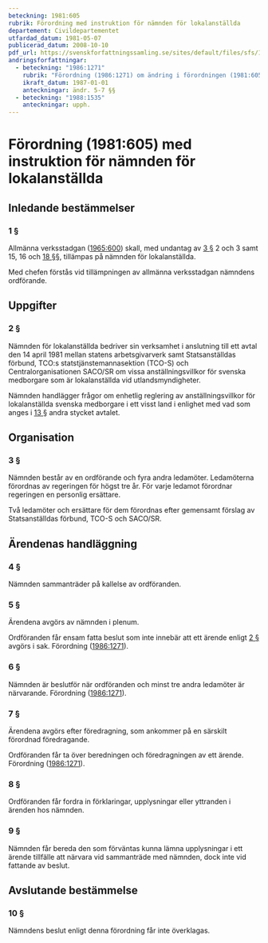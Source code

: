 ```yaml
---
beteckning: 1981:605
rubrik: Förordning med instruktion för nämnden för lokalanställda
departement: Civildepartementet
utfardad_datum: 1981-05-07
publicerad_datum: 2008-10-10
pdf_url: https://svenskforfattningssamling.se/sites/default/files/sfs/1981-05/SFS1981-605.pdf
andringsforfattningar:
  - beteckning: "1986:1271"
    rubrik: "Förordning (1986:1271) om ändring i förordningen (1981:605) med instruktion för nämnden för lokalanställda"
    ikraft_datum: 1987-01-01
    anteckningar: ändr. 5-7 §§
  - beteckning: "1988:1535"
    anteckningar: upph.
---
```


# Förordning (1981:605) med instruktion för nämnden för lokalanställda

## Inledande bestämmelser

### 1 §

Allmänna verksstadgan ([1965:600](https://selex.se/eli/sfs/1965/600)) skall, med undantag av [3 §](#3) 2 och 3 samt 15, 16 och [18 §](#18)§, tillämpas på nämnden för lokalanställda.

Med chefen förstås vid tillämpningen av allmänna verksstadgan nämndens ordförande.

## Uppgifter

### 2 §

Nämnden för lokalanställda bedriver sin verksamhet i anslutning till ett avtal den 14 april 1981 mellan statens arbetsgivarverk samt Statsanställdas förbund, TCO:s statstjänstemannasektion (TCO-S) och Centralorganisationen SACO/SR om vissa anställningsvillkor för svenska medborgare som är lokalanställda vid utlandsmyndigheter.

Nämnden handlägger frågor om enhetlig reglering av anställningsvillkor för lokalanställda svenska medborgare i ett visst land i enlighet med vad som anges i [13 §](#13) andra stycket avtalet.

## Organisation

### 3 §

Nämnden består av en ordförande och fyra andra ledamöter. Ledamöterna förordnas av regeringen för högst tre år. För varje ledamot förordnar regeringen en personlig ersättare.

Två ledamöter och ersättare för dem förordnas efter gemensamt förslag av Statsanställdas förbund, TCO-S och SACO/SR.

## Ärendenas handläggning

### 4 §

Nämnden sammanträder på kallelse av ordföranden.

### 5 §

Ärendena avgörs av nämnden i plenum.

Ordföranden får ensam fatta beslut som inte innebär att ett ärende enligt [2 §](#2) avgörs i sak. Förordning ([1986:1271](https://selex.se/eli/sfs/1986/1271)).

### 6 §

Nämnden är beslutför när ordföranden och minst tre andra ledamöter är närvarande. Förordning ([1986:1271](https://selex.se/eli/sfs/1986/1271)).

### 7 §

Ärendena avgörs efter föredragning, som ankommer på en särskilt förordnad föredragande.

Ordföranden får ta över beredningen och föredragningen av ett ärende. Förordning ([1986:1271](https://selex.se/eli/sfs/1986/1271)).

### 8 §

Ordföranden får fordra in förklaringar, upplysningar eller yttranden i ärenden hos nämnden.

### 9 §

Nämnden får bereda den som förväntas kunna lämna upplysningar i ett ärende tillfälle att närvara vid sammanträde med nämnden, dock inte vid fattande av beslut.

## Avslutande bestämmelse

### 10 §

Nämndens beslut enligt denna förordning får inte överklagas.
